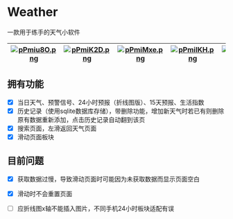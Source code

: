 # Weather
一款用于练手的天气小软件

| [![pPmiu8O.png](https://p3-juejin.byteimg.com/tos-cn-i-k3u1fbpfcp/4a568af0dc9a4a17ba1b289d311fa363~tplv-k3u1fbpfcp-zoom-1.image)](https://imgse.com/i/pPmiu8O) | [![pPmiK2D.png](https://p3-juejin.byteimg.com/tos-cn-i-k3u1fbpfcp/98b0a0488fdc445d81e3c00137747a9d~tplv-k3u1fbpfcp-zoom-1.image)](https://imgse.com/i/pPmiK2D) | [![pPmiMxe.png](https://p3-juejin.byteimg.com/tos-cn-i-k3u1fbpfcp/23ed45907f2c4e10a164b0739c798107~tplv-k3u1fbpfcp-zoom-1.image)](https://imgse.com/i/pPmiMxe) | [![pPmilKH.png](https://p3-juejin.byteimg.com/tos-cn-i-k3u1fbpfcp/18fe69e97edf42ac85c9657b949fbfda~tplv-k3u1fbpfcp-zoom-1.image)](https://imgse.com/i/pPmilKH) | [![pPmi1rd.png](https://p3-juejin.byteimg.com/tos-cn-i-k3u1fbpfcp/6b05306d72fe45edb84685617ce7e631~tplv-k3u1fbpfcp-zoom-1.image)](https://imgse.com/i/pPmi1rd) |
| -------------------------------------------------------------------------------------------------------------------------------------------------------------- | -------------------------------------------------------------------------------------------------------------------------------------------------------------- | -------------------------------------------------------------------------------------------------------------------------------------------------------------- | -------------------------------------------------------------------------------------------------------------------------------------------------------------- | -------------------------------------------------------------------------------------------------------------------------------------------------------------- |

## 拥有功能

*   [x] 当日天气、预警信号、24小时预报（折线图版）、15天预报、生活指数
*   [x] 历史记录（使用sqlite数据库存储），带删除功能，增加新天气时若已有则删除原有数据重新添加，点击历史记录自动翻到该页
*   [x] 搜索页面，左滑返回天气页面
*   [x] 滑动页面板块

## 目前问题

*   [x] 获取数据过慢，导致滑动页面时可能因为未获取数据而显示页面空白
*   [x] 滑动时不会重置页面
*   [ ] 应折线图x轴不能插入图片，不同手机24小时板块适配有误

